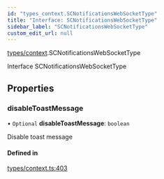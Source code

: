 ```yaml
---
id: "types_context.SCNotificationsWebSocketType"
title: "Interface: SCNotificationsWebSocketType"
sidebar_label: "SCNotificationsWebSocketType"
custom_edit_url: null
---
```


[types/context](../modules/types_context).SCNotificationsWebSocketType

Interface SCNotificationsWebSocketType

## Properties

### disableToastMessage

• `Optional` **disableToastMessage**: `boolean`

Disable toast message

#### Defined in

[types/context.ts:403](https://github.com/selfcommunity/community-ui/blob/487fa8c/packages/sc-core/src/types/context.ts#L403)

